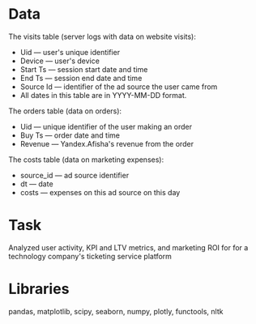 # Data

The visits table (server logs with data on website visits):
- Uid — user's unique identifier
- Device — user's device
- Start Ts — session start date and time
- End Ts — session end date and time
- Source Id — identifier of the ad source the user came from
- All dates in this table are in YYYY-MM-DD format.

The orders table (data on orders):
- Uid — unique identifier of the user making an order
- Buy Ts — order date and time
- Revenue — Yandex.Afisha's revenue from the order

The costs table (data on marketing expenses):
- source_id — ad source identifier
- dt — date
- costs — expenses on this ad source on this day

# Task

Analyzed user activity, KPI and LTV  metrics, and marketing ROI for for a technology company's ticketing service platform  

# Libraries

pandas, matplotlib, scipy, seaborn, numpy, plotly, functools, nltk
